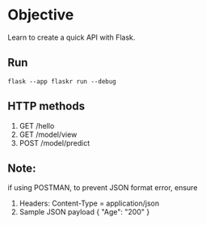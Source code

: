 # Objective
Learn to create a quick API with Flask.

## Run
`flask --app flaskr run --debug`  

## HTTP methods
1. GET /hello
2. GET /model/view
3. POST /model/predict


## Note: 
if using POSTMAN, to prevent JSON format error, ensure 

1. Headers: Content-Type = application/json
2. Sample JSON payload
{
  "Age": "200"
}
